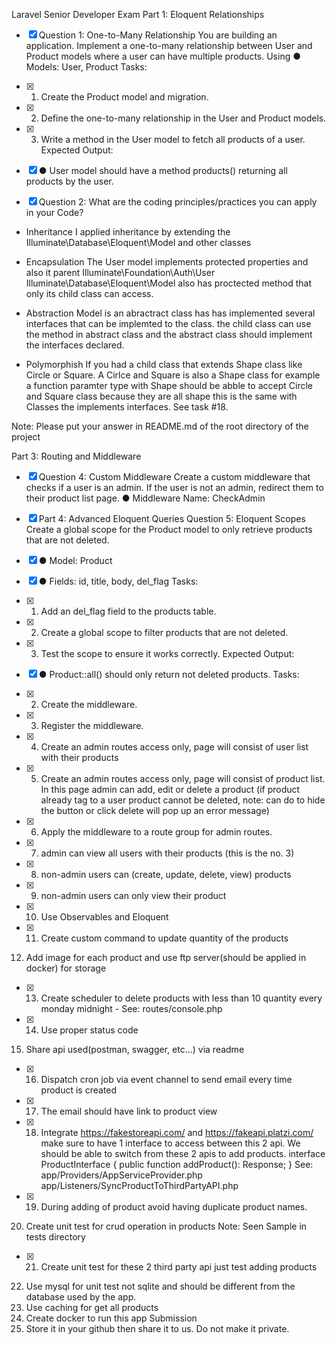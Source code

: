 Laravel Senior Developer Exam
Part 1: Eloquent Relationships
- [x] Question 1: One-to-Many Relationship
You are building an application. Implement a one-to-many relationship between User and Product
models where a user can have multiple products. Using
● Models: User, Product
Tasks:
- [x] 1. Create the Product model and migration.
- [x] 2. Define the one-to-many relationship in the User and Product models.
- [x] 3. Write a method in the User model to fetch all products of a user.
Expected Output:
- [x] ● User model should have a method products() returning all products by the user.

- [x] Question 2: What are the coding principles/practices you can apply in your
Code?

- Inheritance
I applied inheritance by extending the Illuminate\Database\Eloquent\Model and other classes

- Encapsulation 
The User model implements protected properties and also it parent  Illuminate\Foundation\Auth\User Illuminate\Database\Eloquent\Model also has proctected method that only its child class can access.

- Abstraction
Model is an abractract class has has implemented several interfaces that can be implemted to the class. the child class can use the method in abstract class and the abstract class should implement the interfaces declared.

- Polymorphish 
If you had a child class that extends Shape class like Circle or Square. A Cirlce and Square is also a Shape class
for example a function paramter type with Shape should be abble to accept Circle and Square class because they are all shape this is the same with Classes the implements interfaces.
See task #18.

Note: Please put your answer in README.md of the root directory of the project

Part 3: Routing and Middleware
- [x] Question 4: Custom Middleware
Create a custom middleware that checks if a user is an admin. If the user is not an admin, redirect
them to their product list page.
● Middleware Name: CheckAdmin

- [x] Part 4: Advanced Eloquent Queries
Question 5: Eloquent Scopes
Create a global scope for the Product model to only retrieve products that are not deleted.
- [x] ● Model: Product
- [x] ● Fields: id, title, body, del_flag
Tasks:
- [x] 1. Add an del_flag field to the products table.
- [x] 2. Create a global scope to filter products that are not deleted.
- [x] 3. Test the scope to ensure it works correctly.
Expected Output:
- [x] ● Product::all() should only return not deleted products.
Tasks:
- [x] 2. Create the middleware.
- [x] 3. Register the middleware.
- [x] 4. Create an admin routes access only, page will consist of user list with their products
- [x] 5. Create an admin routes access only, page will consist of product list. In this page admin
can add, edit or delete a product (if product already tag to a user product cannot be
deleted, note: can do to hide the button or click delete will pop up an error message)
- [x] 6. Apply the middleware to a route group for admin routes.
- [x] 7. admin can view all users with their products (this is the no. 3)
- [x] 8. non-admin users can (create, update, delete, view) products
- [x] 9. non-admin users can only view their product
- [x] 10. Use Observables and Eloquent
- [x] 11. Create custom command to update quantity of the products
12. Add image for each product and use ftp server(should be applied in docker) for storage
- [x] 13. Create scheduler to delete products with less than 10 quantity every monday midnight - 
See: routes/console.php
- [x] 14. Use proper status code
15. Share api used(postman, swagger, etc…) via readme
- [x] 16. Dispatch cron job via event channel to send email every time product is created
- [x] 17. The email should have link to product view
- [x] 18. Integrate https://fakestoreapi.com/ and https://fakeapi.platzi.com/ make sure to have 1 interface
to access between this 2 api. We should be able to switch from these 2 apis to add products.
interface ProductInterface
{
public function addProduct(): Response;
}
See: 
app/Providers/AppServiceProvider.php
app/Listeners/SyncProductToThirdPartyAPI.php

- [x] 19. During adding of product avoid having duplicate product names.
20. Create unit test for crud operation in products
Note: Seen Sample in tests directory
- [x] 21. Create unit test for these 2 third party api just test adding products
22. Use mysql for unit test not sqlite and should be different from the database used by the app.
23. Use caching for get all products
24. Create docker to run this app
Submission
1. Store it in your github then share it to us. Do not make it private.
